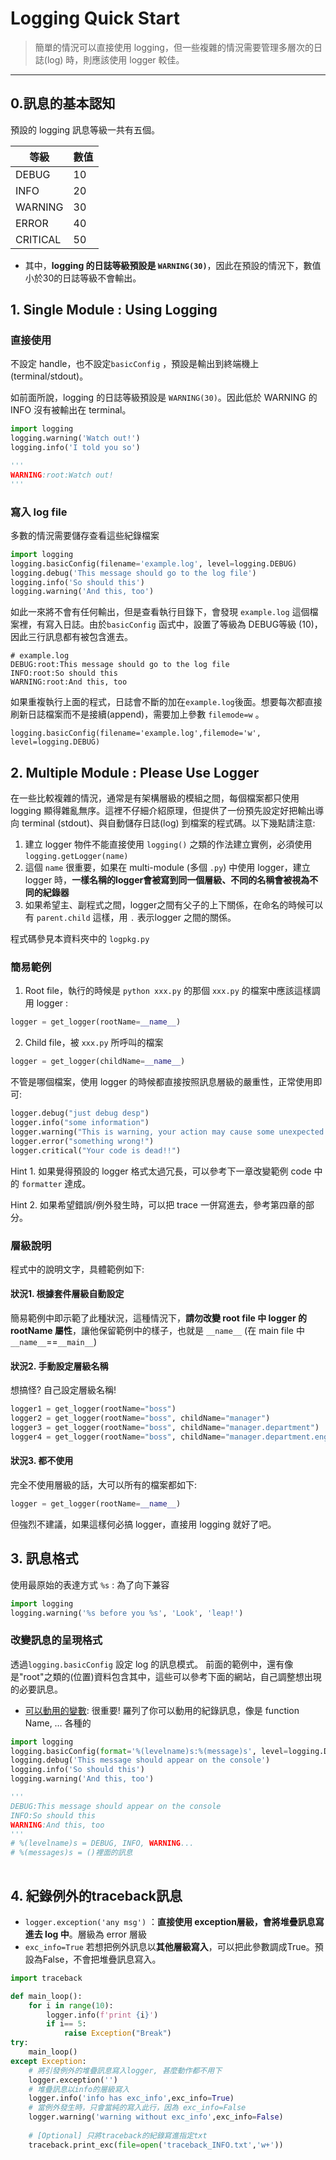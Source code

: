 # Logging Quick Start


>  簡單的情況可以直接使用 logging，但一些複雜的情況需要管理多層次的日誌(log) 時，則應該使用 logger 較佳。

---

## 0.訊息的基本認知

預設的 logging 訊息等級一共有五個。


| 等級     | 數值 |
| -------- | ---- |
| DEBUG    | 10   |
| INFO     | 20   |
| WARNING  | 30   |
| ERROR    | 40   |
| CRITICAL | 50   |



- 其中，**logging 的日誌等級預設是 `WARNING(30)`**，因此在預設的情況下，數值小於30的日誌等級不會輸出。



## 1. Single Module : Using Logging

### 直接使用

不設定 handle，也不設定`basicConfig` ，預設是輸出到終端機上(terminal/stdout)。

如前面所說，logging 的日誌等級預設是 `WARNING(30)`。因此低於 WARNING 的 INFO 沒有被輸出在 terminal。

```python
import logging
logging.warning('Watch out!')  
logging.info('I told you so') 

''' 
WARNING:root:Watch out!
'''
```

### 寫入 log file

多數的情況需要儲存查看這些紀錄檔案

```python
import logging
logging.basicConfig(filename='example.log', level=logging.DEBUG)
logging.debug('This message should go to the log file')
logging.info('So should this')
logging.warning('And this, too')
```

如此一來將不會有任何輸出，但是查看執行目錄下，會發現 `example.log` 這個檔案裡，有寫入日誌。由於`basicConfig` 函式中，設置了等級為 DEBUG等級 (10)，因此三行訊息都有被包含進去。

```
# example.log 
DEBUG:root:This message should go to the log file
INFO:root:So should this
WARNING:root:And this, too
```

如果重複執行上面的程式，日誌會不斷的加在`example.log`後面。想要每次都直接刷新日誌檔案而不是接續(append)，需要加上參數 `filemode=w` 。

```
logging.basicConfig(filename='example.log',filemode='w',  level=logging.DEBUG)
```



## 2. Multiple Module : Please Use Logger

在一些比較複雜的情況，通常是有架構層級的模組之間，每個檔案都只使用 logging 顯得雜亂無序。這裡不仔細介紹原理，但提供了一份預先設定好把輸出導向 terminal (stdout)、與自動儲存日誌(log) 到檔案的程式碼。以下幾點請注意: 

1. 建立 logger 物件不能直接使用 `logging()` 之類的作法建立實例，必須使用 `logging.getLogger(name)`
2. 這個 `name` 很重要，如果在 multi-module (多個 `.py`) 中使用 logger，建立 logger 時，**一樣名稱的logger會被寫到同一個層級、不同的名稱會被視為不同的紀錄器**
3. 如果希望主、副程式之間，logger之間有父子的上下關係，在命名的時候可以有 `parent.child` 這樣，用 `.` 表示logger 之間的關係。

程式碼參見本資料夾中的 `logpkg.py`

### 簡易範例

1.  Root file，執行的時候是 `python xxx.py` 的那個 `xxx.py` 的檔案中應該這樣調用 logger : 

   ```python
   logger = get_logger(rootName=__name__)
   ```

2.  Child file，被 `xxx.py` 所呼叫的檔案

   ```python
   logger = get_logger(childName=__name__)  
   ```

不管是哪個檔案，使用 logger 的時候都直接按照訊息層級的嚴重性，正常使用即可: 

```python
logger.debug("just debug desp")
logger.info("some information")
logger.warning("This is warning, your action may cause some unexpected effect.")
logger.error("something wrong!")
logger.critical("Your code is dead!!")
```

Hint 1. 如果覺得預設的 logger 格式太過冗長，可以參考下一章改變範例 code 中的 `formatter` 達成。

Hint 2. 如果希望錯誤/例外發生時，可以把 trace 一併寫進去，參考第四章的部分。 

### 層級說明

程式中的說明文字，具體範例如下:

#### 狀況1. 根據套件層級自動設定

簡易範例中即示範了此種狀況，這種情況下，**請勿改變 root file 中 logger 的 rootName 屬性**，讓他保留範例中的樣子，也就是 `__name__` (在 main file 中 `__name__`==`__main__`) 

#### 狀況2. 手動設定層級名稱

想搞怪? 自己設定層級名稱! 

```python
logger1 = get_logger(rootName="boss")
logger2 = get_logger(rootName="boss", childName="manager")
logger3 = get_logger(rootName="boss", childName="manager.department")
logger4 = get_logger(rootName="boss", childName="manager.department.engineer")
```

#### 狀況3. 都不使用

完全不使用層級的話，大可以所有的檔案都如下: 

```python
logger = get_logger(rootName=__name__)
```

但強烈不建議，如果這樣何必搞 logger，直接用 logging 就好了吧。

## 3. 訊息格式

使用最原始的表達方式 `%s` : 為了向下兼容

```python
import logging
logging.warning('%s before you %s', 'Look', 'leap!')
```

### 改變訊息的呈現格式

透過`logging.basicConfig` 設定 log 的訊息模式。
前面的範例中，還有像是"root"之類的(位置)資料包含其中，這些可以參考下面的網站，自己調整想出現的必要訊息。

- [可以動用的變數](https://docs.python.org/3.7/library/logging.html#logrecord-attributes): 很重要! 羅列了你可以動用的紀錄訊息，像是 function Name, … 各種的

```python
import logging
logging.basicConfig(format='%(levelname)s:%(message)s', level=logging.DEBUG)
logging.debug('This message should appear on the console')
logging.info('So should this')
logging.warning('And this, too')

''' 
DEBUG:This message should appear on the console
INFO:So should this
WARNING:And this, too
'''
# %(levelname)s = DEBUG, INFO, WARNING... 
# %(messages)s = ()裡面的訊息
 
```

## 4. 紀錄例外的traceback訊息

- `logger.exception('any msg')` ：**直接使用 exception層級，會將堆疊訊息寫進去 log 中**。層級為 error 層級
- `exc_info=True` 若想把例外訊息以**其他層級寫入**，可以把此參數調成True。預設為False，不會把堆疊訊息寫入。

```python
import traceback

def main_loop():
    for i in range(10):
        logger.info(f'print {i}')
        if i== 5:
            raise Exception("Break")
try:
    main_loop()
except Exception:
    # 將引發例外的堆疊訊息寫入logger, 甚麼動作都不用下
    logger.exception('') 
    # 堆疊訊息以info的層級寫入
    logger.info('info has exc_info',exc_info=True)
    # 當例外發生時，只會當純的寫入此行，因為 exc_info=False
    logger.warning('warning without exc_info',exc_info=False)
    
    # [Optional] 只將traceback的紀錄寫進指定txt
    traceback.print_exc(file=open('traceback_INFO.txt','w+'))
```

